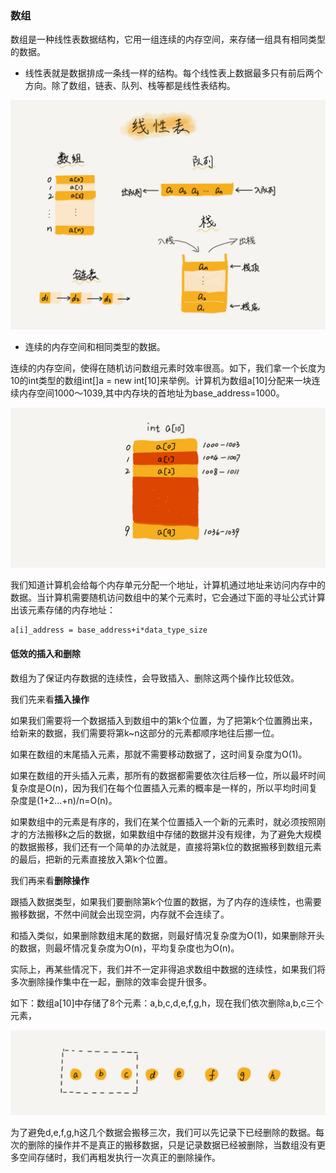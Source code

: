 ### 数组

数组是一种线性表数据结构，它用一组连续的内存空间，来存储一组具有相同类型的数据。

* 线性表就是数据排成一条线一样的结构。每个线性表上数据最多只有前后两个方向。除了数组，链表、队列、栈等都是线性表结构。

![linerList](../images/datastructure/linerList.jpg)

* 连续的内存空间和相同类型的数据。

连续的内存空间，使得在随机访问数组元素时效率很高。如下，我们拿一个长度为10的int类型的数组int[]a = new int[10]来举例。计算机为数组a[10]分配来一块连续内存空间1000～1039,其中内存块的首地址为base_address=1000。

![array](../images/datastructure/array.jpg)

我们知道计算机会给每个内存单元分配一个地址，计算机通过地址来访问内存中的数据。当计算机需要随机访问数组中的某个元素时，它会通过下面的寻址公式计算出该元素存储的内存地址：

```
a[i]_address = base_address+i*data_type_size
```

#### 低效的插入和删除

数组为了保证内存数据的连续性，会导致插入、删除这两个操作比较低效。

我们先来看**插入操作**

如果我们需要将一个数据插入到数组中的第k个位置，为了把第k个位置腾出来，给新来的数据，我们需要将第k~n这部分的元素都顺序地往后挪一位。

如果在数组的末尾插入元素，那就不需要移动数据了，这时间复杂度为O(1)。

如果在数组的开头插入元素，那所有的数据都需要依次往后移一位，所以最坏时间复杂度是O(n)，因为我们在每个位置插入元素的概率是一样的，所以平均时间复杂度是(1+2...+n)/n=O(n)。

如果数组中的元素是有序的，我们在某个位置插入一个新的元素时，就必须按照刚才的方法搬移k之后的数据，如果数组中存储的数据并没有规律，为了避免大规模的数据搬移，我们还有一个简单的办法就是，直接将第k位的数据搬移到数组元素的最后，把新的元素直接放入第k个位置。

我们再来看**删除操作**

跟插入数据类型，如果我们要删除第k个位置的数据，为了内存的连续性，也需要搬移数据，不然中间就会出现空洞，内存就不会连续了。

和插入类似，如果删除数组末尾的数据，则最好情况复杂度为O(1)，如果删除开头的数据，则最坏情况复杂度为O(n)，平均复杂度也为O(n)。

实际上，再某些情况下，我们并不一定非得追求数组中数据的连续性，如果我们将多次删除操作集中在一起，删除的效率会提升很多。

如下：数组a[10]中存储了8个元素：a,b,c,d,e,f,g,h，现在我们依次删除a,b,c三个元素，

![arrDelete](../images/datastructure/arrDelete.jpg)

为了避免d,e,f,g,h这几个数据会搬移三次，我们可以先记录下已经删除的数据。每次的删除的操作并不是真正的搬移数据，只是记录数据已经被删除，当数组没有更多空间存储时，我们再粗发执行一次真正的删除操作。

